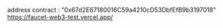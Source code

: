 address contract : "0x67d2E67180016C59a4210cD53DbfEfB9b3197018"
https://faucet-web3-test.vercel.app/
